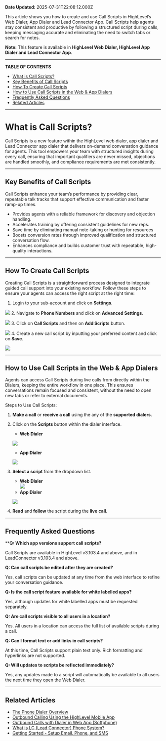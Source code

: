 **Date Updated:** 2025-07-31T22:08:12.000Z

This article shows you how to create and use Call Scripts in HighLevel’s Web Dialer, App Dialer and Lead Connector App. Call Scripts help agents stay consistent and productive by following a structured script during calls, keeping messaging accurate and eliminating the need to switch tabs or search for notes.

  
**Note:** This feature is available in **HighLevel Web Dialer, HighLevel App Dialer and Lead Connector App**.  

---

**TABLE OF CONTENTS**

* [What is Call Scripts?](#What-is-Call-Scripts?)[](#Key-Benefits-of-Call-Scripts)
* [Key Benefits of Call Scripts](#Key-Benefits-of-Call-Scripts)[](#How-To-Create-Call-Scripts)
* [How To Create Call Scripts](#How-To-Create-Call-Scripts)[](#How-to-Use-Call-Scripts-in-the-Web-&-App-Dialers)
* [How to Use Call Scripts in the Web & App Dialers](#How-to-Use-Call-Scripts-in-the-Web-&-App-Dialers)[](#Frequently-Asked-Questions)
* [Frequently Asked Questions](#Frequently-Asked-Questions)[](#Related-Articles)
* [Related Articles](#Related-Articles)

---

# **What is Call Scripts?**

  
Call Scripts is a new feature within the HighLevel web dialer, app dialer and Lead Connector app dialer that delivers on-demand conversation guidance for agents. This tool empowers your team with structured insights during every call, ensuring that important qualifiers are never missed, objections are handled smoothly, and compliance requirements are met consistently.

---

## **Key Benefits of Call Scripts**

  
Call Scripts enhance your team’s performance by providing clear, repeatable talk tracks that support effective communication and faster ramp-up times.

  
* Provides agents with a reliable framework for discovery and objection handling.
* Accelerates training by offering consistent guidelines for new reps.
* Save time by eliminating manual note-taking or hunting for resources
* Boosts conversion rates through improved qualification and structured conversation flow.
* Enhances compliance and builds customer trust with repeatable, high-quality interactions.

---

## **How To Create Call Scripts**

  
Creating Call Scripts is a straightforward process designed to integrate guided call support into your existing workflow. Follow these steps to ensure your agents can access the right script at the right time:

  
1. Login to your sub-account and click on **Settings**.  
    
![](https://jumpshare.com/share/rCL4O7JdW3kUkHJbD0QY+/Screen+Shot+2025-07-31+at+9.06.14+PM.png)
2. Navigate to **Phone Numbers** and click on **Advanced Settings**.  
    
![](https://jumpshare.com/share/Mip01FJfab6IHwQFuT82+/Screen+Shot+2025-07-31+at+9.07.30+PM.png)
3. Click on **Call Scripts** and then on **Add Scripts** button.  
    
![](https://jumpshare.com/share/511EjtP9qbfWlqzY01vh+/Screen+Shot+2025-07-31+at+9.09.30+PM.png)
4. Create a new call script by inputting your preferred content and click on **Save**.  
    
![](https://jumpshare.com/share/fyR4YRDPZWX2vnVHGsKZ+/Screen+Shot+2025-07-31+at+9.18.54+PM.png)

---

## **How to Use Call Scripts in the Web & App Dialers**

  
Agents can access Call Scripts during live calls from directly within the Dialers, keeping the entire workflow in one place. This ensures conversations remain focused and consistent, without the need to open new tabs or refer to external documents.

  
Steps to Use Call Scripts:  
  
1. **Make a call** or **receive a call** using the any of the **supported** **dialers**.
2. Click on the **Scripts** button within the dialer interface.  
    
   * **Web Dialer**  
         
   ![](https://s3.amazonaws.com/cdn.freshdesk.com/data/helpdesk/attachments/production/155050750989/original/Y-4kiVD1s3tbvZo69MMCtcjnSXIDR_UARg.png?1753978033)  
   * **App Dialer**  
         
   ![](https://s3.amazonaws.com/cdn.freshdesk.com/data/helpdesk/attachments/production/155050751309/original/LWVWBftq9wTgpvDA9LYTk3JZTdHrW9Pn7A.png?1753978347)
3. **Select a script** from the dropdown list.  
    
   * **Web Dialer**  
   ![](https://s3.amazonaws.com/cdn.freshdesk.com/data/helpdesk/attachments/production/155050751852/original/KcpJGp9RhBv0hsziIcrHgshJAC3XSshefg.png?1753978847)  
   * **App Dialer**  
         
   ![](https://s3.amazonaws.com/cdn.freshdesk.com/data/helpdesk/attachments/production/155050752044/original/anfTPl5z6ivt7eZpeZZWjji6m7nGhBGJTA.png?1753978998)
4. **Read** and **follow** the script during the **live** **call**.

---

## **Frequently Asked Questions**

  
****Q: Which app versions support call scripts?**

Call Scripts are available in HighLevel v3.103.4 and above, and in LeadConnector v3.103.4 and above.

  
**Q: Can call scripts be edited after they are created?**

Yes, call scripts can be updated at any time from the web interface to refine your conversation guidance.

  
**Q: Is the call script feature available for white labelled apps?**

Yes, although updates for white labelled apps must be requested separately.

  
**Q: Are call scripts visible to all users in a location?**

Yes. All users in a location can access the full list of available scripts during a call.

  
**Q: Can I format text or add links in call scripts?**

At this time, Call Scripts support plain text only. Rich formatting and hyperlinks are not supported.

  
**Q: Will updates to scripts be reflected immediately?**

Yes, any updates made to a script will automatically be available to all users the next time they open the Web Dialer.

---

## **Related Articles**

  
* [](https://help.gohighlevel.com/support/solutions/articles/48001203554-outbound-calls-using-dialer-on-desktop-web-app)[](https://help.gohighlevel.com/support/solutions/articles/48001203554-outbound-calls-using-dialer-on-desktop-web-app)[The Phone Dialer Overview](https://help.gohighlevel.com/en/support/solutions/articles/155000005807)
* [Outbound Calling Using the HighLevel Mobile App](https://help.gohighlevel.com/en/support/solutions/articles/155000005543)
* [Outbound Calls with Dialer in Web App (Softphone)](https://help.gohighlevel.com/en/support/solutions/articles/48000981431)
* [What is LC (Lead Connector) Phone System?](https://help.gohighlevel.com/en/support/solutions/articles/48001223546)
* [Getting Started - Setup Email, Phone, and SMS](https://help.gohighlevel.com/en/support/solutions/articles/155000005058)
